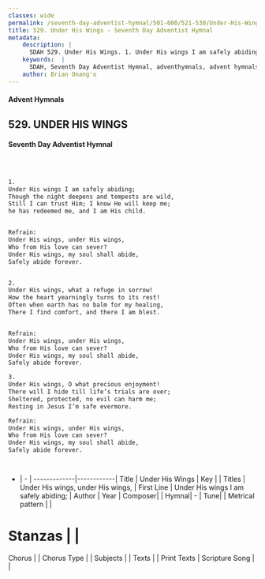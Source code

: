 ```yaml
---
classes: wide
permalink: /seventh-day-adventist-hymnal/501-600/521-530/Under-His-Wings/
title: 529. Under His Wings - Seventh Day Adventist Hymnal
metadata:
    description: |
      SDAH 529. Under His Wings. 1. Under His wings I am safely abiding; Though the night deepens and tempests are wild, Still I can trust Him; I know He will keep me; he has redeemed me, and I am His child. 
    keywords:  |
      SDAH, Seventh Day Adventist Hymnal, adventhymnals, advent hymnals, Under His Wings, Under His wings I am safely abiding; ,Under His wings, under His wings,
    author: Brian Onang'o
---
```


#### Advent Hymnals
## 529. UNDER HIS WINGS
#### Seventh Day Adventist Hymnal

```txt



1.
Under His wings I am safely abiding;
Though the night deepens and tempests are wild,
Still I can trust Him; I know He will keep me;
he has redeemed me, and I am His child.


Refrain:
Under His wings, under His wings,
Who from His love can sever?
Under His wings, my soul shall abide,
Safely abide forever.


2.
Under His wings, what a refuge in sorrow!
How the heart yearningly turns to its rest!
Often when earth has no balm for my healing,
There I find comfort, and there I am blest.


Refrain:
Under His wings, under His wings,
Who from His love can sever?
Under His wings, my soul shall abide,
Safely abide forever.

3.
Under His wings, O what precious enjoyment!
There will I hide till life’s trials are over;
Sheltered, protected, no evil can harm me;
Resting in Jesus I’m safe evermore.

Refrain:
Under His wings, under His wings,
Who from His love can sever?
Under His wings, my soul shall abide,
Safely abide forever.




```

- |   -  |
-------------|------------|
Title | Under His Wings |
Key |  |
Titles | Under His wings, under His wings, |
First Line | Under His wings I am safely abiding; |
Author | 
Year | 
Composer|  |
Hymnal|  - |
Tune|  |
Metrical pattern | |
# Stanzas |  |
Chorus |  |
Chorus Type |  |
Subjects |  |
Texts |  |
Print Texts | 
Scripture Song |  |
  

